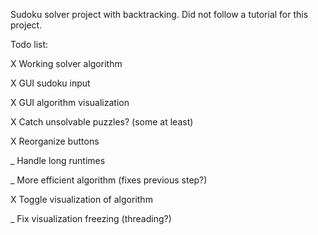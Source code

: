 Sudoku solver project with backtracking. Did not follow a tutorial for this project.

Todo list:

X Working solver algorithm

X GUI sudoku input

X GUI algorithm visualization

X Catch unsolvable puzzles? (some at least)

X Reorganize buttons

_ Handle long runtimes

_ More efficient algorithm (fixes previous step?)

X Toggle visualization of algorithm

_ Fix visualization freezing (threading?)